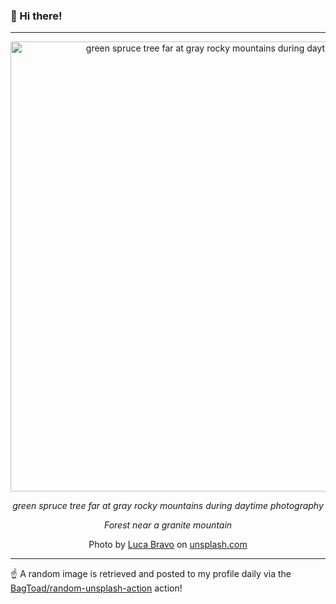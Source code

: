### 👋 Hi there!

----
<div align="center">
  <img width="720" src="https://images.unsplash.com/photo-1468877294001-94aef5ebfa1e?crop=entropy&cs=tinysrgb&fit=max&fm=jpg&ixid=M3w1NTI0NDl8MHwxfHJhbmRvbXx8fHx8fHx8fDE3MDUzODQ4Mzh8&ixlib=rb-4.0.3&q=80&w=1080" alt="green spruce tree far at gray rocky mountains during daytime photography">
  
  <em>green spruce tree far at gray rocky mountains during daytime photography</em>
  
  <em>Forest near a granite mountain</em>
  
  Photo by [Luca Bravo](https://instagram.com/lucabravo/) on [unsplash.com](https://unsplash.com/)
</div>

----

☝️ A random image is retrieved and posted to my profile daily via the [BagToad/random-unsplash-action](https://github.com/BagToad/random-unsplash-action) action!
